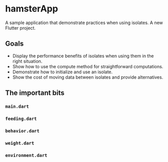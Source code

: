 # hamsterApp
A sample application that demonstrate practices when using isolates. A new Flutter project.

## Goals
* Display the performance benefits of isolates when using them in the right situation.
* Show how to use the compute method for straightforward computations.
* Demonstrate how to initialize and use an isolate.
* Show the cost of moving data between isolates and provide alternatives.

## The important bits

### `main.dart`


### `feeding.dart`


### `behavior.dart`


### `weight.dart`


### `environment.dart`




